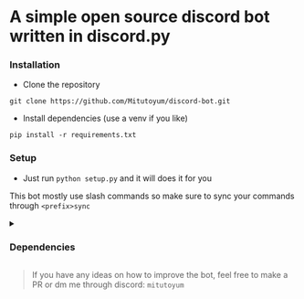# A simple open source discord bot written in discord.py

### Installation
- Clone the repository
```
git clone https://github.com/Mitutoyum/discord-bot.git
```
- Install dependencies (use a venv if you like)
```
pip install -r requirements.txt
```

### Setup
- Just run `python setup.py` and it will does it for you

This bot mostly use slash commands so make sure to sync your commands through `<prefix>sync`

<details>
  <summary><h3>Dependencies</h3></summary>

- `discord.py`
- `aiosqlite`
- `python-dotenv`
</details>


> If you have any ideas on how to improve the bot, feel free to make a PR or dm me through discord: `mitutoyum`

